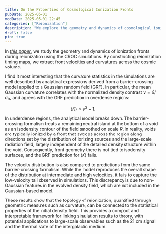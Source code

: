```yaml
---
title: On the Properties of Cosmological Ionization Fronts
pubDate: 2025-05-01
modDate: 2025-05-01 22:45
categories: ["Reionization"]
description: "We explore the geometry and dynamics of cosmological ionization fronts using CROC simulations, and demonstrate that their statistical properties are well described by an analytic barrier-crossing model applied to the initial Gaussian density field in overdense regions."
draft: false
pin: true
---
```


In [*this paper*](https://arxiv.org/abs/2504.20046), we study the geometry and dynamics of ionization fronts during reionization using the CROC simulations. By constructing reionization timing maps, we extract front velocities and curvatures across the cosmic volume.


I find it most interesting that the curvature statistics in the simulations are well described by analytical expressions derived from a barrier-crossing model applied to a Gaussian random field (GRF). In particular, the mean Gaussian curvature correlates with the normalized density contrast $\nu = \delta / \sigma_0$, and agrees with the GRF prediction in overdense regions:

$$
\langle K \rangle \propto \nu^2 - 1.
$$

In underdense regions, the analytical model breaks down. The barrier-crossing formalism treats a remaining neutral island at the bottom of a void as an isodensity contour of the field smoothed on scale $R$. In reality, voids are typically ionized by a front that sweeps across the region along directions set by the distribution of ionizing sources and the large-scale radiation field, largely independent of the detailed density structure within the void. Consequently, front geometry there is not tied to isodensity surfaces, and the GRF prediction for $\langle K \rangle$  fails.

The velocity distribution is also compared to predictions from the same barrier-crossing formalism. While the model reproduces the overall shape of the distribution at intermediate and high velocities, it fails to capture the low-velocity tail observed in simulations. This discrepancy is due to non-Gaussian features in the evolved density field, which are not included in the Gaussian-based model.

These results show that the topology of reionization, quantified through geometric measures such as curvature, can be connected to the statistical properties of the initial density field. This provides a compact and interpretable framework for linking simulation results to theory, with potential applications to large-scale observables such as the 21 cm signal and the thermal state of the intergalactic medium.







